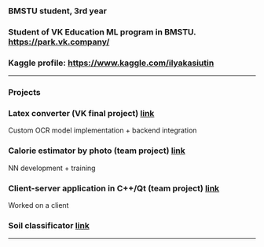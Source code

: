 ### BMSTU student, 3rd year
### Student of VK Education ML program in BMSTU. https://park.vk.company/
### Kaggle profile: https://www.kaggle.com/ilyakasiutin
---
### Projects

### Latex converter (VK final project) [link](https://github.com/IlyaKasiutin/LatexOCR)
Custom OCR model implementation + backend integration

### Calorie estimator by photo (team project) [link](https://github.com/IlyaKasiutin/Calorie-estimator)
NN development + training

### Client-server application in C++/Qt (team project) [link](https://github.com/cpp-park-vk-education/2023_1_Rabotyagi)
Worked on a client

### Soil classificator [link](https://github.com/IlyaKasiutin/soil_classificator)
---



